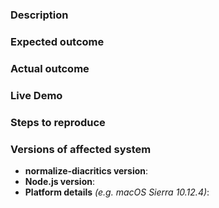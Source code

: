 ### Description

<!-- Example: The `normalize-diacritics` does not work correctly. -->

### Expected outcome

<!-- Example: The  -->

### Actual outcome

<!-- Example: The page turns pink. -->

### Live Demo

<!-- Example: https://runkit.com/motss/normalize-diacritics -->

### Steps to reproduce

<!-- Example

1. Install and use `normalize-diacritics`.

2. Run the code snippet to see the error.

-->

### Versions of affected system

- **normalize-diacritics version**:
- **Node.js version**:
- **Platform details** _(e.g. macOS Sierra 10.12.4)_:

